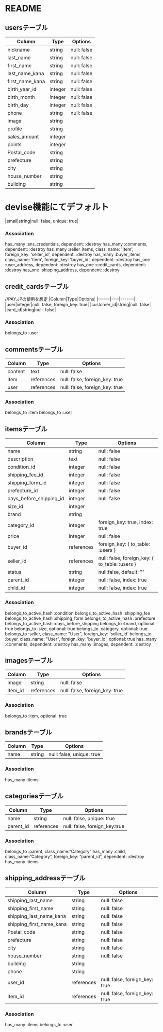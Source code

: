 # README
## usersテーブル
|Column|Type|Options|
|------|----|-------|
|nickname|string|null: false|
|last_name|string|null: false|
|first_name|string|null: false|
|last_name_kana|string|null: false|
|first_name_kana|string|null: false|
|birth_year_id|integer|null: false|
|birth_month|integer|null: false|
|birth_day|integer|null: false|
|phone|string|null: false|
|image|string|
|profile|string|
|sales_amount|integer|
|points|integer|
|Postal_code|string|
|prefecture|string|
|city|string|
|house_number|string|
|building|string|
# devise機能にてデフォルト
|email|string|null: false, unique: true|

### Association
has_many :sns_credentials, dependent: :destroy
has_many :comments, dependent: :destroy
has_many :seller_items, class_name: 'Item', foreign_key: 'seller_id', dependent: :destroy
has_many :buyer_items, class_name: 'Item', foreign_key: 'buyer_id', dependent: :destroy
has_one :user_address, dependent: :destroy
has_one :credit_cards, dependent: :destroy
has_one :shipping_address, dependent: :destroy

## credit_cardsテーブル
//PAY.JPの使用を想定
|Column|Type|Options|
|------|----|-------|
|user|integer|null: false, foreign_key: true|
|customer_id|string|null: false|
|card_id|string|null: false|
### Association
belongs_to :user

<!-- ## sns_credentialsテーブル
|Column|Type|Options|
|------|----|-------|
|uid|string|null: false, unique: true|
|provider|string|null: false|
|token|text||
|user_id|references|null: false, foreign_key: true|
### Association
belongs_to :user -->

## commentsテーブル
|Column|Type|Options|
|------|----|-------|
|content|text|null: false|
|item|references|null: false, foreign_key: true|
|user|references|null: false, foreign_key: true|
### Association
belongs_to :item
belongs_to :user

## itemsテーブル
|Column|Type|Options|
|------|----|-------|
|name|string|null: false|
|description|text|null: false|
|condition_id|integer|null: false|
|shipping_fee_id|integer|null: false| 
|shipping_form_id|integer|null: false|
|prefecture_id|integer|null: false| 
|days_before_shipping_id|integer|null: false|
|size_id|integer|
|brand|string|
|category_id|integer|foreign_key: true, index: true|
|price|integer|null: false|
|buyer_id|references|foreign_key:  { to_table: :users }|
|seller_id|references|null: false, foreign_key: { to_table: :users }| 
|status|string|null:false, default: ""|
|parent_id|integer|null: false, index: true|
|child_id|integer|null: false, index: true|


### Association
belongs_to_active_hash :condition
belongs_to_active_hash :shipping_fee
belongs_to_active_hash :shipping_form
belongs_to_active_hash :prefecture
belongs_to_active_hash :days_before_shipping
belongs_to :brand, optional: true
belongs_to :size, optional: true
belongs_to :category, optional: true
belongs_to :seller, class_name: "User", foreign_key: 'seller_id'
belongs_to :buyer, class_name: "User", foreign_key: 'buyer_id', optional: true
has_many :comments, dependent: :destroy
has_many :images, dependent: :destroy

## imagesテーブル
|Column|Type|Options|
|------|----|-------|
|image|string|null: false|
|item_id|references|null: false, foreign_key: true|
### Association
belongs_to :item, optional: true

## brandsテーブル
|Column|Type|Options|
|------|----|-------|
|name|string|null: false, unique: true|
### Association
has_many :items

## categoriesテーブル
|Column|Type|Options|
|------|----|-------|
|name|string|null: false, unique: true|
|parent_id|references|null: false, foreign_key:true|
### Association
belongs_to :parent, class_name:”Category”
has_many :child, class_name:”Category”, foreign_key: “parent_id”, dependent: :destroy
has_many :items

## shipping_addressテーブル
|Column|Type|Options|
|------|----|-------|
|shipping_last_name|string|null: false|
|shipping_first_name|string|null: false|
|shipping_last_name_kana|string|null: false|
|shipping_first_name_kana|string|null: false|
|Postal_code|string|null: false|
|prefecture|string|null: false|
|city|string|null: false|
|house_number|string|null: false|
|building|string|
|phone|string|
|user_id|references|null: false, foreign_key: true|
|item_id|references|null: false, foreign_key: true|
### Association
has_many :items
belongs_to :user